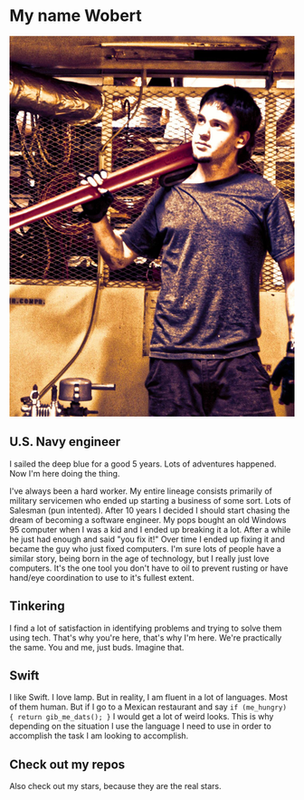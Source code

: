 # My name Wobert
![Fun times](https://github.com/robertmsale/robertmsale/raw/main/1077411_660529083960266_173260120_o.jpg)

## U.S. Navy engineer

I sailed the deep blue for a good 5 years. Lots of adventures happened. Now I'm here doing the thing.

I've always been a hard worker. My entire lineage consists primarily of military servicemen who ended up starting a business of some sort. Lots of Salesman (pun intented). After 10 years I decided I should start chasing the dream of becoming a software engineer. My pops bought an old Windows 95 computer when I was a kid and I ended up breaking it a lot. After a while he just had enough and said "you fix it!" Over time I ended up fixing it and became the guy who just fixed computers. I'm sure lots of people have a similar story, being born in the age of technology, but I really just love computers. It's the one tool you don't have to oil to prevent rusting or have hand/eye coordination to use to it's fullest extent.

## Tinkering

I find a lot of satisfaction in identifying problems and trying to solve them using tech. That's why you're here, that's why I'm here. We're practically the same. You and me, just buds. Imagine that.

## Swift

I like Swift. I love lamp. But in reality, I am fluent in a lot of languages. Most of them human. But if I go to a Mexican restaurant and say `if (me_hungry) { return gib_me_dats(); }` I would get a lot of weird looks. This is why depending on the situation I use the language I need to use in order to accomplish the task I am looking to accomplish. 

## Check out my repos

Also check out my stars, because they are the real stars. 
